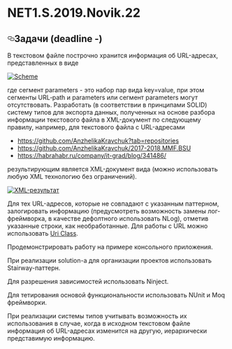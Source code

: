 # NET1.S.2019.Novik.22
<h2><a id="user-content-задачи-deadline--" class="anchor" aria-hidden="true" href="#задачи-deadline--"><svg class="octicon octicon-link" viewBox="0 0 16 16" version="1.1" width="16" height="16" aria-hidden="true"><path fill-rule="evenodd" d="M4 9h1v1H4c-1.5 0-3-1.69-3-3.5S2.55 3 4 3h4c1.45 0 3 1.69 3 3.5 0 1.41-.91 2.72-2 3.25V8.59c.58-.45 1-1.27 1-2.09C10 5.22 8.98 4 8 4H4c-.98 0-2 1.22-2 2.5S3 9 4 9zm9-3h-1v1h1c1 0 2 1.22 2 2.5S13.98 12 13 12H9c-.98 0-2-1.22-2-2.5 0-.83.42-1.64 1-2.09V6.25c-1.09.53-2 1.84-2 3.25C6 11.31 7.55 13 9 13h4c1.45 0 3-1.69 3-3.5S14.5 6 13 6z"></path></svg></a>Задачи (deadline -)</h2>
<p>В текстовом файле построчно хранится информация об URL-адресах, представленных в виде</p>
<p><a target="_blank" rel="noopener noreferrer" href="https://github.com/AnzhelikaKravchuk/.NET-Training.-Spring-2019/blob/master/Pictures/Scheme.png"><img src="https://github.com/AnzhelikaKravchuk/.NET-Training.-Spring-2019/raw/master/Pictures/Scheme.png" alt="Scheme" style="max-width:100%;"></a></p>
<p>где сегмент parameters - это набор пар вида key=value, при этом сегменты URL‐path и parameters  или сегмент parameters могут отсутствовать.
Разработать (в соответствии в принципами SOLID) систему типов для экспорта данных, полученных на основе разбора информации текстового файла в XML-документ по следующему правилу, например, для текстового файла с URL-адресами</p>
<ul>
<li><a href="https://github.com/AnzhelikaKravchuk?tab=repositories">https://github.com/AnzhelikaKravchuk?tab=repositories</a></li>
<li><a href="https://github.com/AnzhelikaKravchuk/2017-2018.MMF.BSU">https://github.com/AnzhelikaKravchuk/2017-2018.MMF.BSU</a></li>
<li><a href="https://habrahabr.ru/company/it-grad/blog/341486/" rel="nofollow">https://habrahabr.ru/company/it-grad/blog/341486/</a></li>
</ul>
<p>результирующим является XML-документ вида (можно использовать любую XML технологию без ограничений).</p>
<p><a target="_blank" rel="noopener noreferrer" href="https://github.com/AnzhelikaKravchuk/.NET-Training.-Spring-2019/blob/master/Pictures/XML.Task.png"><img src="https://github.com/AnzhelikaKravchuk/.NET-Training.-Spring-2019/raw/master/Pictures/XML.Task.png" alt="XML-результат" style="max-width:100%;"></a></p>
<p>Для тех URL-адресов, которые не совпадают с указанным паттерном, залогировать информацию (предусмотреть возможность замены лог-фреймворка, в качестве дефолтного использовать NLog), отметив указанные строки, как необработанные. Для работы с URL можно использовать <a href="https://msdn.microsoft.com/ru-ru/library/system.uri(v=vs.110).aspx" rel="nofollow">Uri Class</a>.</p>
<p>Продемонстрировать работу на примере консольного приложения.</p>
<p>При реализации solution-а для организации проектов использовать Stairway-паттерн.</p>
<p>Для разрешения зависимостей использовать Ninject.</p>
<p>Для тетирования основой функциональности использовать NUnit и Moq фреймворки.</p>
<p>При реализации системы типов учитывать возможность их использования в случае, когда в исходном текстовом файле информация об URL-адресах изменится на другую, иерархически представимую информацию.</p>
